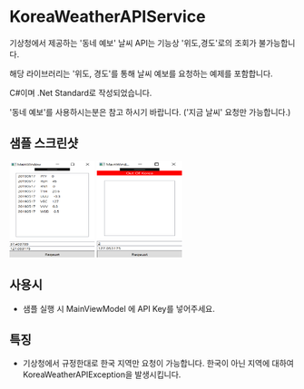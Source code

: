 # KoreaWeatherAPIService
기상청에서 제공하는 '동네 예보' 날씨 API는 기능상 '위도,경도'로의 조회가 불가능합니다.

해당 라이브러리는 '위도, 경도'를 통해 날씨 예보를 요청하는 예제를 포함합니다.

C#이며 .Net Standard로 작성되었습니다.

'동네 예보'를 사용하시는분은 참고 하시기 바랍니다.
('지금 날씨' 요청만 가능합니다.)

## 샘플 스크린샷
<img src="/SampleScreen/scr_run.png" width="150" height="170">
<img src="/SampleScreen/scr_fail.png" width="150" height="170">


## 사용시
 - 샘플 실행 시 MainViewModel 에 API Key를 넣어주세요.
 
## 특징
 - 기상청에서 규정한대로 한국 지역만 요청이 가능합니다. 한국이 아닌 지역에 대하여 KoreaWeatherAPIException을 발생시킵니다.
